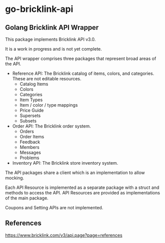 # go-bricklink-api
## Golang Bricklink API Wrapper

This package implements Bricklink API v3.0. 

It is a work in progress and is not yet complete.

The API wrapper comprises three packages that represent broad areas of the API.

 - Reference API: The Bricklink catalog of items, colors, and categories. These are not editable resources.
   - Catalog Items
   - Colors
   - Categories
   - Item Types
   - Item / color / type mappings
   - Price Guide
   - Supersets
   - Subsets
 - Order API: The Bricklink order system.
   - Orders
   - Order Items
   - Feedback
   - Members
   - Messages
   - Problems
 - Inventory API: The Bricklink store inventory system.

The API packages share a client which is an implementation to allow mocking.

Each API Resource is implemented as a separate package with a struct and methods to access the API.
API Resources are provided as implementations of the main package.

Coupons and Setting APIs are not implemented.

## References

https://www.bricklink.com/v3/api.page?page=references

